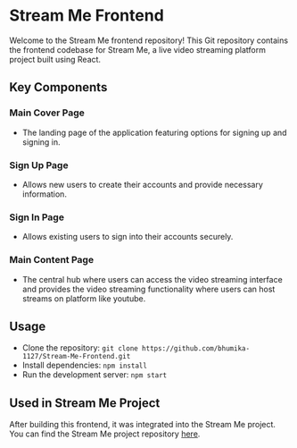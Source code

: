 # Stream Me Frontend

Welcome to the Stream Me frontend repository! This Git repository contains the frontend codebase for Stream Me, a live video streaming platform project built using React.

## Key Components

### Main Cover Page
- The landing page of the application featuring options for signing up and signing in.

### Sign Up Page
- Allows new users to create their accounts and provide necessary information.

### Sign In Page
- Allows existing users to sign into their accounts securely.

### Main Content Page
- The central hub where users can access the video streaming interface and provides the video streaming functionality where users can host streams on platform like youtube.

## Usage
- Clone the repository: `git clone https://github.com/bhumika-1127/Stream-Me-Frontend.git`
- Install dependencies: `npm install`
- Run the development server: `npm start`

## Used in Stream Me Project
After building this frontend, it was integrated into the Stream Me project. You can find the Stream Me project repository [here](https://github.com/bhumika-1127/Stream-Me.git).
